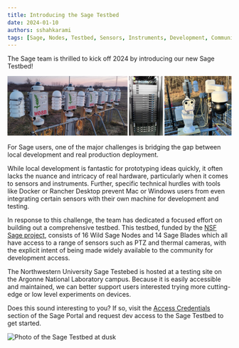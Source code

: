 ```yaml
---
title: Introducing the Sage Testbed
date: 2024-01-10
authors: sshahkarami
tags: [Sage, Nodes, Testbed, Sensors, Instruments, Development, Community]
---
```


The Sage team is thrilled to kick off 2024 by introducing our new Sage Testbed!

![Photo of the Sage Testbed](./img/sage-testbed/sage-testbed.png)

<!--truncate-->

For Sage users, one of the major challenges is bridging the gap between local development and real production deployment.

While local development is fantastic for prototyping ideas quickly, it often lacks the nuance and intricacy of real hardware, particularly when it comes to sensors and instruments. Further, specific technical hurdles with tools like Docker or Rancher Desktop prevent Mac or Windows users from even integrating certain sensors with their own machine for development and testing.

In response to this challenge, the team has dedicated a focused effort on building out a comprehensive testbed.  This testbed, funded by the [NSF Sage project](https://www.nsf.gov/awardsearch/showAward?AWD_ID=1935984), consists of 16 Wild Sage Nodes and 14 Sage Blades which all have access to a range of sensors such as PTZ and thermal cameras, with the explicit intent of being made widely available to the community for development access.

The Northwestern University Sage Testebed is hosted at a testing site on the Argonne National Laboratory campus.  Because it is easily accessible and maintained, we can better support users interested trying more cutting-edge or low level experiments on devices.

Does this sound interesting to you? If so, visit the [Access Credentials](https://portal.sagecontinuum.org/account/access) section of the Sage Portal and request dev access to the Sage Testbed to get started.

![Photo of the Sage Testbed at dusk](./img/sage-testbed/sunset.jpg)
